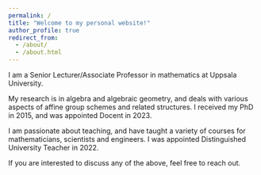 ```yaml
---
permalink: /
title: "Welcome to my personal website!"
author_profile: true
redirect_from: 
  - /about/
  - /about.html
---
```


I am a Senior Lecturer/Associate Professor in mathematics at Uppsala University. 

My research is in algebra and algebraic geometry, and deals with various aspects of affine group schemes and related structures. I received my PhD in 2015, and was appointed Docent in 2023.

I am passionate about teaching, and have taught a variety of courses for mathematicians, scientists and engineers. I was appointed Distinguished University Teacher in 2022.

If you are interested to discuss any of the above, feel free to reach out.




